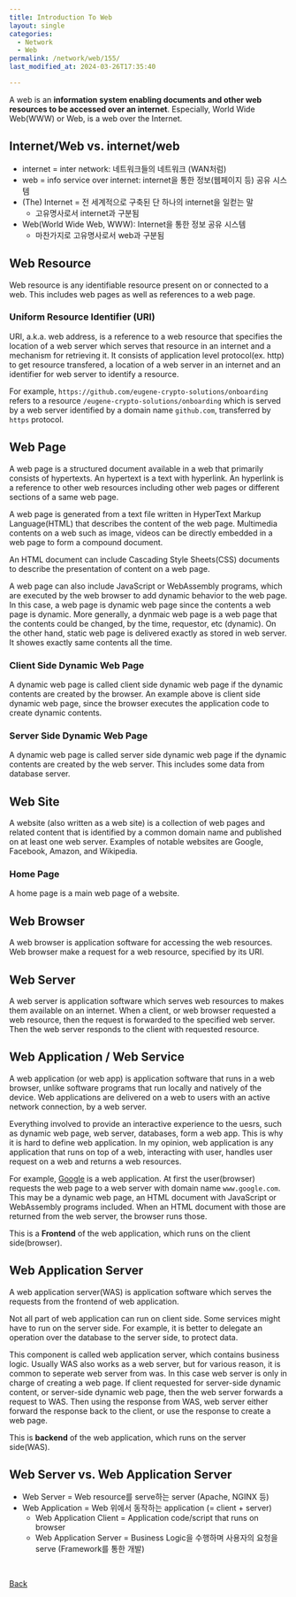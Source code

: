 ```yaml
---
title: Introduction To Web
layout: single
categories:
  - Network
  - Web
permalink: /network/web/155/
last_modified_at: 2024-03-26T17:35:40

---
```


A web is an **information system enabling documents and other web resources to be accessed over an internet**.
Especially, World Wide Web(WWW) or Web, is a web over the Internet.

## Internet/Web vs. internet/web

* internet = inter network: 네트워크들의 네트워크 (WAN처럼)
* web = info service over internet: internet을 통한 정보(웹페이지 등) 공유 시스템
* (The) Internet = 전 세계적으로 구축된 단 하나의 internet을 일컫는 말
    * 고유명사로서 internet과 구분됨
* Web(World Wide Web, WWW): Internet을 통한 정보 공유 시스템
    * 마찬가지로 고유명사로서 web과 구분됨

## Web Resource

Web resource is any identifiable resource present on or connected to a web.
This includes web pages as well as references to a web page.

### Uniform Resource Identifier (URI)

URI, a.k.a. web address, is a reference to a web resource that specifies the location of a web server which serves that resource in an internet and a mechanism for retrieving it.
It consists of application level protocol(ex. http) to get resource transfered, a location of a web server in an internet and an identifier for web server to identify a resource.

For example, `https://github.com/eugene-crypto-solutions/onboarding` refers to a resource `/eugene-crypto-solutions/onboarding` which is served by a web server identified by a domain name `github.com`, transferred by `https` protocol.

## Web Page

A web page is a structured document available in a web that primarily consists of hypertexts.
An hypertext is a text with hyperlink.
An hyperlink is a reference to other web resources including other web pages or different sections of a same web page.

A web page is generated from a text file written in HyperText Markup Language(HTML) that describes the content of the web page.
Multimedia contents on a web such as image, videos can be directly embedded in a web page to form a compound document.

An HTML document can include Cascading Style Sheets(CSS) documents to describe the presentation of content on a web page.

A web page can also include JavaScript or WebAssembly programs, which are executed by the web browser to add dynamic behavior to the web page.
In this case, a web page is dynamic web page since the contents a web page is dynamic.
More generally, a dynmaic web page is a web page that the contents could be changed, by the time, requestor, etc (dynamic).
On the other hand, static web page is delivered exactly as stored in web server.
It showes exactly same contents all the time.

### Client Side Dynamic Web Page

A dynamic web page is called client side dynamic web page if the dynamic contents are created by the browser.
An example above is client side dynamic web page, since the browser executes the application code to create dynamic contents.

### Server Side Dynamic Web Page

A dynamic web page is called server side dynamic web page if the dynamic contents are created by the web server.
This includes some data from database server.

## Web Site

A website (also written as a web site) is a collection of web pages and related content that is identified by a common domain name and published on at least one web server. Examples of notable websites are Google, Facebook, Amazon, and Wikipedia.

### Home Page

A home page is a main web page of a website.

## Web Browser

A web browser is application software for accessing the web resources.
Web browser make a request for a web resource, specified by its URI.

## Web Server

A web server is application software which serves web resources to makes them available on an internet.
When a client, or web browser requested a web resource, then the request is forwarded to the specified web server.
Then the web server responds to the client with requested resource.

## Web Application / Web Service

A web application (or web app) is application software that runs in a web browser, unlike software programs that run locally and natively of the device.
Web applications are delivered on a web to users with an active network connection, by a web server.

Everything involved to provide an interactive experience to the uesrs, such as dynamic web page, web server, databases, form a web app.
This is why it is hard to define web application.
In my opinion, web application is any application that runs on top of a web,
interacting with user, handles user request on a web and returns a web resources.

For example, [Google](https://www.google.com) is a web application.
At first the user(browser) requests the web page to a web server with domain name `www.google.com`.
This may be a dynamic web page, an HTML document with JavaScript or WebAssembly programs included.
When an HTML document with those are returned from the web server, the browser runs those.

This is a **Frontend** of the web application, which runs on the client side(browser).

## Web Application Server

A web application server(WAS) is application software which serves the requests from the frontend of web application.

Not all part of web application can run on client side.
Some services might have to run on the server side.
For example, it is better to delegate an operation over the database to the server side, to protect data.

This component is called web application server, which contains business logic.
Usually WAS also works as a web server, but for various reason, it is common to seperate web server from was.
In this case web server is only in charge of creating a web page.
If client requested for server-side dynamic content, or server-side dynamic web page, then the web server forwards a request to WAS.
Then using the response from WAS, web server either forward the response back to the client, or use the response to create a web page.

This is **backend** of the web application, which runs on the server side(WAS).

## Web Server vs. Web Application Server

* Web Server = Web resource를 serve하는 server (Apache, NGINX 등)
* Web Application = Web 위에서 동작하는 application (= client + server)
    * Web Application Client = Application code/script that runs on browser
    * Web Application Server = Business Logic을 수행하며 사용자의 요청을 serve (Framework를 통한 개발)

<br>

[Back](/network/web/)